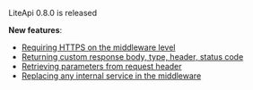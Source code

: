 ﻿---
Author: stanac
CreatedDate: 2017-07-22
Title: Release 0.8.0
RenderTitle: true
IsHtml: false
Id: release-0_8_0
RenderShort: True
---

LiteApi 0.8.0 is released

<!-- short end -->

**New features**:
- [Requiring HTTPS on the middleware level](/docs/require-https)
- [Returning custom response body, type, header, status code](/docs/custom-response)
- [Retrieving parameters from request header](/docs/parameter-retrieving-from-header)
- [Replacing any internal service in the middleware](/docs/replacing-internal-services)